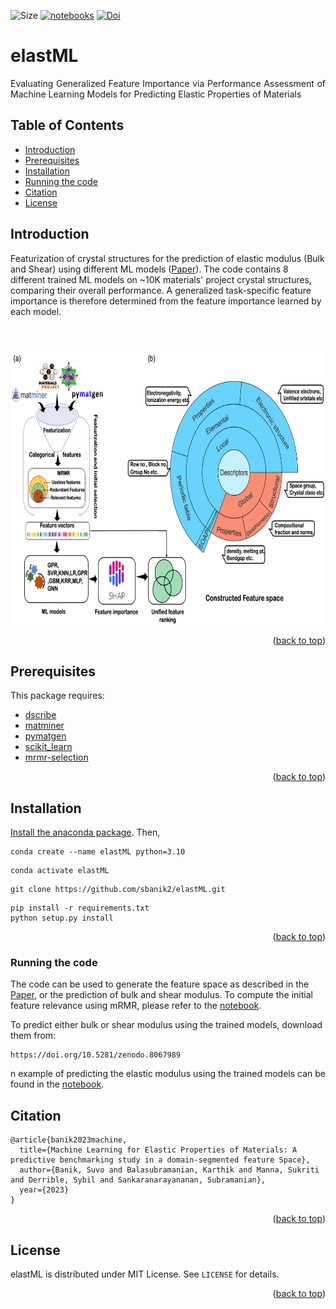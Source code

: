 

<a name="readme-top"></a>

![Size][size-shield]
[![notebooks][notebooks-shield]][notebooks-url]
[![Doi][DOI-shield]][DOI-url]





# elastML

<p align="justify"> Evaluating Generalized Feature Importance via Performance Assessment of Machine Learning Models for Predicting Elastic Properties of Materials</p>


## Table of Contents
- [Introduction](#Introduction)
- [Prerequisites](#prerequisites)
- [Installation](#installation)
- [Running the code](#running-the-code)
- [Citation](#citation)
- [License](#license)





## Introduction

Featurization of crystal structures for the prediction of elastic modulus (Bulk and Shear) using different ML models ([Paper](https://doi.org/10.26434/chemrxiv-2023-07vcr)). The code contains 8 different trained ML models on ~10K materials' project crystal structures, comparing their overall performance. A generalized task-specific feature importance is therefore determined from the feature importance learned by each model. <br/>

<p align="justify">&emsp;&emsp;&emsp;&emsp;</p>


<p align="center"> <a href="url"><img src="https://github.com/sbanik2/elastML/blob/main/figs/workflow.png?raw=true" align="center" height="450" width="700" ></a> </p>


<p align="right">(<a href="#readme-top">back to top</a>)</p>

## Prerequisites
This package requires:
- [dscribe](https://singroup.github.io/dscribe/latest/)
- [matminer](https://matminer.readthedocs.io/en/latest/)
- [pymatgen](https://pymatgen.org/)
- [scikit_learn](https://scikit-learn.org/stable/)
- [mrmr-selection](https://github.com/smazzanti/mrmr)


<p align="right">(<a href="#readme-top">back to top</a>)</p>

## Installation

[Install the anaconda package](https://docs.anaconda.com/anaconda/install/). Then, 

```
conda create --name elastML python=3.10
```

```
conda activate elastML
```
```
git clone https://github.com/sbanik2/elastML.git
```

```
pip install -r requirements.txt
python setup.py install
```

<p align="right">(<a href="#readme-top">back to top</a>)</p>

### Running the code
The code can be used to generate the feature space as described in the [Paper](https://doi.org/10.26434/chemrxiv-2023-07vcr), or the prediction of bulk and shear modulus. To compute the initial feature relevance using mRMR, please refer to the [notebook](https://github.com/sbanik2/elastML/blob/main/notebooks/mrmr.ipynb).

To predict either bulk or shear modulus using the trained models, download them from:

```
https://doi.org/10.5281/zenodo.8067989
```
n example of predicting the elastic modulus using the trained models can be found in the [notebook](https://github.com/sbanik2/elastML/blob/main/notebooks/prediction.ipynb).

## Citation
```
@article{banik2023machine,
  title={Machine Learning for Elastic Properties of Materials: A predictive benchmarking study in a domain-segmented feature Space},
  author={Banik, Suvo and Balasubramanian, Karthik and Manna, Sukriti and Derrible, Sybil and Sankaranarayananan, Subramanian},
  year={2023}
}
```
    
<p align="right">(<a href="#readme-top">back to top</a>)</p>
        
## License
elastML is distributed under MIT License. See `LICENSE` for details.
    
    
<p align="right">(<a href="#readme-top">back to top</a>)</p>  
    
<!--LINKS -->



[size-shield]: https://img.shields.io/github/repo-size/sbanik2/elastML
[DOI-shield]: https://img.shields.io/badge/Paper-8A2BE2
[DOI-url]: https://doi.org/10.26434/chemrxiv-2023-07vcr
[notebooks-shield]: https://img.shields.io/badge/notebooks-2ECC71
[notebooks-url]: https://github.com/sbanik2/elastML/tree/main/notebooks
    
    

